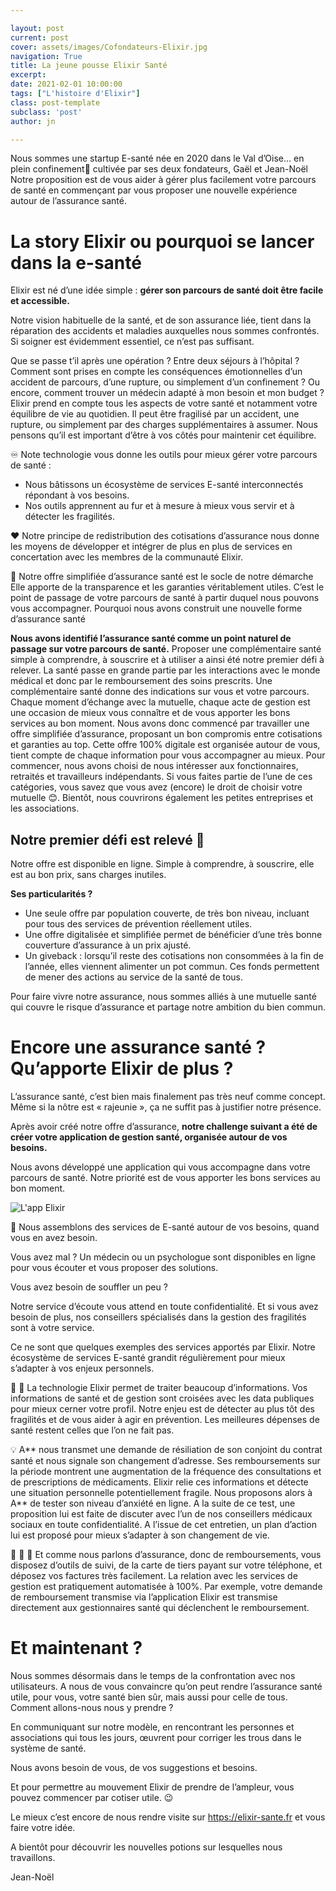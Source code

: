 ```yaml
---

layout: post
current: post
cover: assets/images/Cofondateurs-Elixir.jpg
navigation: True
title: La jeune pousse Elixir Santé 
excerpt: 
date: 2021-02-01 10:00:00
tags: ["L'histoire d'Elixir"]
class: post-template
subclass: 'post'
author: jn

---
```


Nous sommes une startup E-santé née en 2020 dans le Val d’Oise... en plein confinement🌱 cultivée par ses deux fondateurs, Gaël et Jean-Noël
Notre proposition est de vous aider à gérer plus facilement votre parcours de santé en commençant par vous proposer une nouvelle expérience autour de l’assurance santé.

# La story Elixir ou pourquoi se lancer dans la e-santé 

Elixir est né d’une idée simple : **gérer son parcours de santé doit être facile et accessible.**

Notre vision habituelle de la santé, et de son assurance liée, tient dans la réparation des accidents et maladies auxquelles nous sommes confrontés. Si soigner est évidemment essentiel, ce n’est pas suffisant.

Que se passe t’il après une opération ? Entre deux séjours à l’hôpital ? Comment sont prises en compte les conséquences émotionnelles d’un accident de parcours, d’une rupture, ou simplement d’un confinement ? Ou encore, comment trouver un médecin adapté à mon besoin et mon budget ?
Elixir prend en compte tous les aspects de votre santé et notamment votre équilibre de vie au quotidien. Il peut être fragilisé par un accident, une rupture, ou simplement par des charges supplémentaires à assumer. Nous pensons qu’il est important d’être à vos côtés pour maintenir cet équilibre.

♾️ Note technologie vous donne les outils pour mieux gérer votre parcours de santé : 
- Nous bâtissons un écosystème de services E-santé interconnectés répondant à vos besoins.
- Nos outils apprennent au fur et à mesure à mieux vous servir et à détecter les fragilités.

❤️ Notre principe de redistribution des cotisations d’assurance nous donne les moyens de développer et intégrer de plus en plus de services en concertation avec les membres de la communauté Elixir.

🔎 Notre offre simplifiée d’assurance santé est le socle de notre démarche Elle apporte de la transparence et les garanties véritablement utiles. C’est le point de passage de votre parcours de santé à partir duquel nous pouvons vous accompagner.
Pourquoi nous avons construit une nouvelle forme d’assurance santé

**Nous avons identifié l’assurance santé comme un point naturel de passage sur votre parcours de santé.** Proposer une complémentaire santé simple à comprendre, à souscrire et à utiliser a ainsi été notre premier défi à relever.
La santé passe en grande partie par les interactions avec le monde médical et donc par le remboursement des soins prescrits. Une complémentaire santé donne des indications sur vous et votre parcours. Chaque moment d’échange avec la mutuelle, chaque acte de gestion est une occasion de mieux vous connaître et de vous apporter les bons services au bon moment.
Nous avons donc commencé par travailler une offre simplifiée d’assurance, proposant un bon compromis entre cotisations et garanties au top. Cette offre 100% digitale est organisée autour de vous, tient compte de chaque information pour vous accompagner au mieux. 
Pour commencer, nous avons choisi de nous intéresser aux fonctionnaires, retraités et travailleurs indépendants. Si vous faites partie de l’une de ces catégories, vous savez que vous avez (encore) le droit de choisir votre mutuelle 😊. Bientôt, nous couvrirons également les petites entreprises et les associations. 

 ## Notre premier défi est relevé 👏

Notre offre est disponible en ligne. Simple à comprendre, à souscrire, elle est au bon prix, sans charges inutiles.

**Ses particularités ?**
-	Une seule offre par population couverte, de très bon niveau, incluant pour tous des services de prévention réellement utiles.
-	Une offre digitalisée et simplifiée permet de bénéficier d’une très bonne couverture d’assurance à un prix ajusté.
-	Un giveback : lorsqu’il reste des cotisations non consommées à la fin de l’année, elles viennent alimenter un pot commun. Ces fonds permettent de mener des actions au service de la santé de tous.

Pour faire vivre notre assurance, nous sommes alliés à une mutuelle santé qui couvre le risque d’assurance et partage notre ambition du bien commun.

# Encore une assurance santé ? Qu’apporte Elixir de plus ?
L’assurance santé, c’est bien mais finalement pas très neuf comme concept. Même si la nôtre est « rajeunie », ça ne suffit pas à justifier notre présence.

Après avoir créé notre offre d’assurance, **notre challenge suivant a été de créer votre application de gestion santé, organisée autour de vos besoins.**

Nous avons développé une application qui vous accompagne dans votre parcours de santé. Notre priorité est de vous apporter les bons services au bon moment.

![L'app Elixir](https://elixir-sante.fr/static/elixir/img/phone-home.jpg)


🧞 Nous assemblons des services de E-santé autour de vos besoins, quand vous en avez besoin. 

Vous avez mal ? 
Un médecin ou un psychologue sont disponibles en ligne pour vous écouter et vous proposer des solutions.

Vous avez besoin de souffler un peu ? 

Notre service d’écoute vous attend en toute confidentialité. Et si vous avez besoin de plus, nos conseillers spécialisés dans la gestion des fragilités sont à votre service.

Ce ne sont que quelques exemples des services apportés par Elixir. Notre écosystème de services E-santé grandit régulièrement pour mieux s’adapter à vos enjeux personnels.

🧞 🧞 La technologie Elixir permet de traiter beaucoup d’informations. Vos informations de santé et de gestion sont croisées avec les data publiques pour mieux cerner votre profil. Notre enjeu est de détecter au plus tôt des fragilités et de vous aider à agir en prévention. Les meilleures dépenses de santé restent celles que l’on ne fait pas.

💡 A** nous transmet une demande de résiliation de son conjoint du contrat santé et nous signale son changement d’adresse. Ses remboursements sur la période montrent une augmentation de la fréquence des consultations et de prescriptions de médicaments. Elixir relie ces informations et détecte une situation personnelle potentiellement fragile. Nous proposons alors à A** de tester son niveau d’anxiété en ligne. A la suite de ce test, une proposition lui est faite de discuter avec l’un de nos conseillers médicaux sociaux en toute confidentialité. A l’issue de cet entretien, un plan d’action lui est proposé pour mieux s’adapter à son changement de vie.

🧞 🧞 🧞 Et comme nous parlons d’assurance, donc de remboursements, vous disposez d’outils de suivi, de la carte de tiers payant sur votre téléphone, et déposez vos factures très facilement.
La relation avec les services de gestion est pratiquement automatisée à 100%. 
Par exemple, votre demande de remboursement transmise via l’application Elixir est transmise directement aux gestionnaires santé qui déclenchent le remboursement.

# Et maintenant ?

Nous sommes désormais dans le temps de la confrontation avec nos utilisateurs. A nous de vous convaincre qu’on peut rendre l’assurance santé utile, pour vous, votre santé bien sûr, mais aussi pour celle de tous.
Comment allons-nous nous y prendre ? 

En communiquant sur notre modèle, en rencontrant les personnes et associations qui tous les jours, œuvrent pour corriger les trous dans le système de santé.

Nous avons besoin de vous, de vos suggestions et besoins. 

Et pour permettre au mouvement Elixir de prendre de l’ampleur, vous pouvez commencer par cotiser utile. 😉

Le mieux c’est encore de nous rendre visite sur https://elixir-sante.fr et vous faire votre idée.

A bientôt pour découvrir les nouvelles potions sur lesquelles nous travaillons.

Jean-Noël

